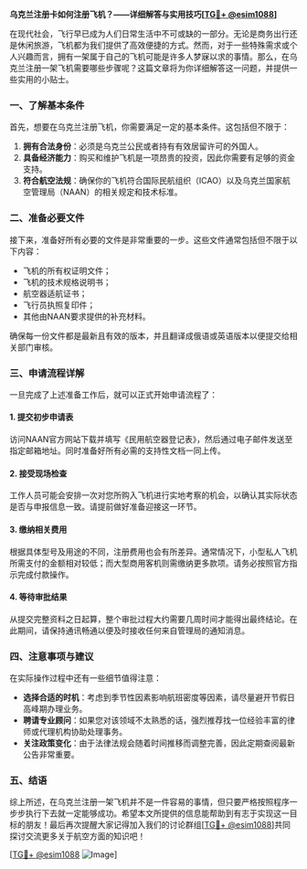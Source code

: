**乌克兰注册卡如何注册飞机？——详细解答与实用技巧[[TG💪+ @esim1088](https://t.me/s/esim1088)]**

在现代社会，飞行早已成为人们日常生活中不可或缺的一部分。无论是商务出行还是休闲旅游，飞机都为我们提供了高效便捷的方式。然而，对于一些特殊需求或个人兴趣而言，拥有一架属于自己的飞机可能是许多人梦寐以求的事情。那么，在乌克兰注册一架飞机需要哪些步骤呢？这篇文章将为你详细解答这一问题，并提供一些实用的小贴士。

### 一、了解基本条件

首先，想要在乌克兰注册飞机，你需要满足一定的基本条件。这包括但不限于：

1. **拥有合法身份**：必须是乌克兰公民或者持有有效居留许可的外国人。
2. **具备经济能力**：购买和维护飞机是一项昂贵的投资，因此你需要有足够的资金支持。
3. **符合航空法规**：确保你的飞机符合国际民航组织（ICAO）以及乌克兰国家航空管理局（NAAN）的相关规定和技术标准。

### 二、准备必要文件

接下来，准备好所有必要的文件是非常重要的一步。这些文件通常包括但不限于以下内容：

- 飞机的所有权证明文件；
- 飞机的技术规格说明书；
- 航空器适航证书；
- 飞行员执照复印件；
- 其他由NAAN要求提供的补充材料。

确保每一份文件都是最新且有效的版本，并且翻译成俄语或英语版本以便提交给相关部门审核。

### 三、申请流程详解

一旦完成了上述准备工作后，就可以正式开始申请流程了：

#### 1. 提交初步申请表
访问NAAN官方网站下载并填写《民用航空器登记表》，然后通过电子邮件发送至指定邮箱地址。同时准备好所有必需的支持性文档一同上传。

#### 2. 接受现场检查
工作人员可能会安排一次对您所购入飞机进行实地考察的机会，以确认其实际状态是否与申报信息一致。请提前做好准备迎接这一环节。

#### 3. 缴纳相关费用
根据具体型号及用途的不同，注册费用也会有所差异。通常情况下，小型私人飞机所需支付的金额相对较低；而大型商用客机则需缴纳更多款项。请务必按照官方指示完成付款操作。

#### 4. 等待审批结果
从提交完整资料之日起算，整个审批过程大约需要几周时间才能得出最终结论。在此期间，请保持通讯畅通以便及时接收任何来自管理局的通知消息。

### 四、注意事项与建议

在实际操作过程中还有一些细节值得注意：

- **选择合适的时机**：考虑到季节性因素影响航班密度等因素，请尽量避开节假日高峰期办理业务。
- **聘请专业顾问**：如果您对该领域不太熟悉的话，强烈推荐找一位经验丰富的律师或代理机构协助处理事务。
- **关注政策变化**：由于法律法规会随着时间推移而调整完善，因此定期查阅最新公告非常重要。

### 五、结语

综上所述，在乌克兰注册一架飞机并不是一件容易的事情，但只要严格按照程序一步步执行下去就一定能够成功。希望本文所提供的信息能帮助到有志于实现这一目标的朋友！最后再次提醒大家记得加入我们的讨论群组[[TG💪+ @esim1088](https://t.me/s/esim1088)]共同探讨交流更多关于航空方面的知识吧！

[[TG💪+ @esim1088](https://t.me/s/esim1088) ![Image](https://i.postimg.cc/4NQfJmqS/Snipaste-2025-05-13-00-14-12.png)]